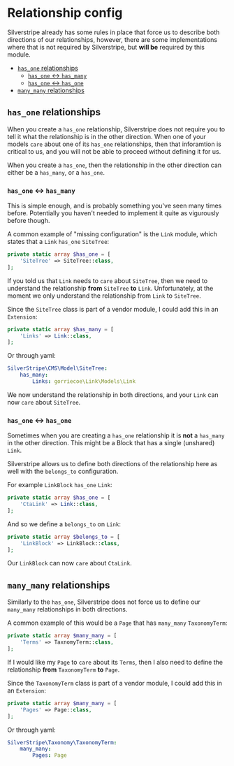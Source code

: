 # Relationship config

Silverstripe already has some rules in place that force us to describe both directions of our relationships, however,
there are some implementations where that is not required by Silverstripe, but **will be** required by this module.

- [`has_one` relationships](#has_one-relationships)
  - [`has_one` <-> `has_many`](#has_one---has_many)
  - [`has_one` <-> `has_one`](#has_one---has_one)
- [`many_many` relationships](#many_many-relationships)

## `has_one` relationships

When you create a `has_one` relationship, Silverstripe does not require you to tell it what the relationship is in the
other direction. When one of your models `care` about one of its `has_one` relationships, then that inforamtion is
critical to us, and you will not be able to proceed without defining it for us.

When you create a `has_one`, then the relationship in the other direction can either be a `has_many`, or a `has_one`.

### `has_one` <-> `has_many`

This is simple enough, and is probably something you've seen many times before. Potentially you haven't needed to
implement it quite as vigurously before though.

A common example of "missing configuration" is the `Link` module, which states that a `Link` `has_one` `SiteTree`:

```php
private static array $has_one = [
    'SiteTree' => SiteTree::class,
];
```

If you told us that `Link` needs to `care` about `SiteTree`, then we need to understand the relationship **from**
`SiteTree` **to** `Link`. Unfortunately, at the moment we only understand the relationship from `Link` to `SiteTree`.

Since the `SiteTree` class is part of a vendor module, I could add this in an `Extension`:

```php
private static array $has_many = [
    'Links' => Link::class,
];
```

Or through yaml:

```yaml
SilverStripe\CMS\Model\SiteTree:
    has_many:
        Links: gorriecoe\Link\Models\Link
```

We now understand the relationship in both directions, and your `Link` can now `care` about `SiteTree`.

### `has_one` <-> `has_one`

Sometimes when you are creating a `has_one` relationship it is **not** a `has_many` in the other direction. This might
be a Block that has a single (unshared) `Link`.

Silverstripe allows us to define both directions of the relationship here as well with the `belongs_to` configuration.

For example `LinkBlock` `has_one` `Link`:

```php
private static array $has_one = [
    'CtaLink' => Link::class,
];
```

And so we define a `belongs_to` on `Link`:

```php
private static array $belongs_to = [
    'LinkBlock' => LinkBlock::class,
];
```

Our `LinkBlock` can now `care` about `CtaLink`.

## `many_many` relationships

Similarly to the `has_one`, Silverstripe does not force us to define our `many_many` relationships in both directions.

A common example of this would be a `Page` that has `many_many` `TaxonomyTerm`:

```php
private static array $many_many = [
    'Terms' => TaxnomyTerm::class,
];
```

If I would like my `Page` to `care` about its `Terms`, then I also need to define the relationship **from**
`TaxonomyTerm` **to** `Page`.

Since the `TaxonomyTerm` class is part of a vendor module, I could add this in an `Extension`:

```php
private static array $many_many = [
    'Pages' => Page::class,
];
```

Or through yaml:

```yaml
SilverStripe\Taxonomy\TaxonomyTerm:
    many_many:
        Pages: Page
```
